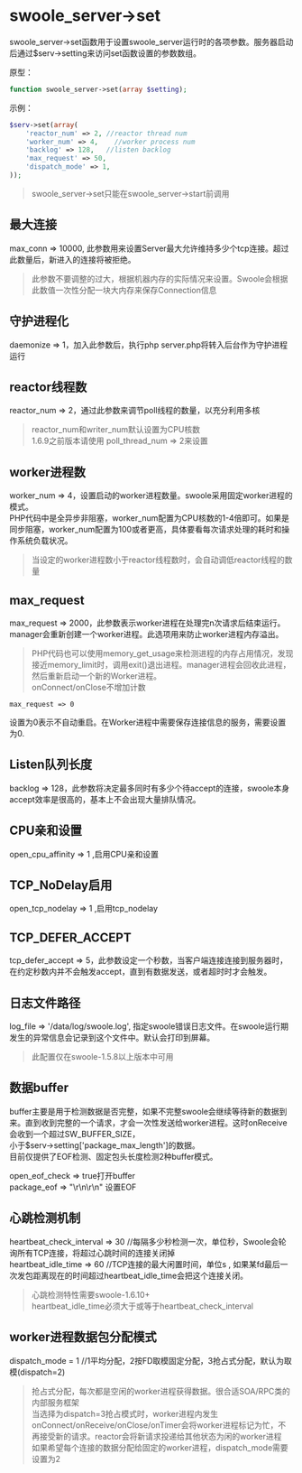 # swoole_server->set

swoole_server->set函数用于设置swoole_server运行时的各项参数。服务器启动后通过$serv->setting来访问set函数设置的参数数组。

原型：
```php
function swoole_server->set(array $setting);
```
示例：
```php
$serv->set(array(
    'reactor_num' => 2, //reactor thread num
    'worker_num' => 4,    //worker process num
    'backlog' => 128,   //listen backlog
    'max_request' => 50,
    'dispatch_mode' => 1,
));
```

> swoole_server->set只能在swoole_server->start前调用

最大连接
-----
max_conn => 10000, 此参数用来设置Server最大允许维持多少个tcp连接。超过此数量后，新进入的连接将被拒绝。

> 此参数不要调整的过大，根据机器内存的实际情况来设置。Swoole会根据此数值一次性分配一块大内存来保存Connection信息 


守护进程化
----
daemonize => 1，加入此参数后，执行php server.php将转入后台作为守护进程运行

reactor线程数
----
reactor_num => 2，通过此参数来调节poll线程的数量，以充分利用多核

> reactor_num和writer_num默认设置为CPU核数   
> 1.6.9之前版本请使用 poll_thread_num => 2来设置

worker进程数
----
worker_num => 4，设置启动的worker进程数量。swoole采用固定worker进程的模式。  
PHP代码中是全异步非阻塞，worker_num配置为CPU核数的1-4倍即可。如果是同步阻塞，worker_num配置为100或者更高，具体要看每次请求处理的耗时和操作系统负载状况。

> 当设定的worker进程数小于reactor线程数时，会自动调低reactor线程的数量

max_request
----
max_request => 2000，此参数表示worker进程在处理完n次请求后结束运行。manager会重新创建一个worker进程。此选项用来防止worker进程内存溢出。

> PHP代码也可以使用memory_get_usage来检测进程的内存占用情况，发现接近memory_limit时，调用exit()退出进程。manager进程会回收此进程，然后重新启动一个新的Worker进程。  
> onConnect/onClose不增加计数

```shell
max_request => 0
```
设置为0表示不自动重启。在Worker进程中需要保存连接信息的服务，需要设置为0.

Listen队列长度
----
backlog => 128，此参数将决定最多同时有多少个待accept的连接，swoole本身accept效率是很高的，基本上不会出现大量排队情况。

CPU亲和设置
----
open_cpu_affinity => 1 ,启用CPU亲和设置

TCP_NoDelay启用
----
open_tcp_nodelay => 1 ,启用tcp_nodelay

TCP_DEFER_ACCEPT
----
tcp_defer_accept => 5，此参数设定一个秒数，当客户端连接连接到服务器时，在约定秒数内并不会触发accept，直到有数据发送，或者超时时才会触发。

日志文件路径
----
log_file => '/data/log/swoole.log', 指定swoole错误日志文件。在swoole运行期发生的异常信息会记录到这个文件中。默认会打印到屏幕。

> 此配置仅在swoole-1.5.8以上版本中可用

数据buffer
----
buffer主要是用于检测数据是否完整，如果不完整swoole会继续等待新的数据到来。直到收到完整的一个请求，才会一次性发送给worker进程。这时onReceive会收到一个超过SW_BUFFER_SIZE，  
小于$serv->setting['package_max_length']的数据。  
目前仅提供了EOF检测、固定包头长度检测2种buffer模式。

open_eof_check => true打开buffer  
package_eof => "\r\n\r\n" 设置EOF

心跳检测机制
-----
heartbeat_check_interval => 30 //每隔多少秒检测一次，单位秒，Swoole会轮询所有TCP连接，将超过心跳时间的连接关闭掉  
heartbeat_idle_time  => 60   //TCP连接的最大闲置时间，单位s , 如果某fd最后一次发包距离现在的时间超过heartbeat_idle_time会把这个连接关闭。  
> 心跳检测特性需要swoole-1.6.10+  
> heartbeat_idle_time必须大于或等于heartbeat_check_interval

worker进程数据包分配模式
----
dispatch_mode = 1 //1平均分配，2按FD取模固定分配，3抢占式分配，默认为取模(dispatch=2)

> 抢占式分配，每次都是空闲的worker进程获得数据。很合适SOA/RPC类的内部服务框架  
> 当选择为dispatch=3抢占模式时，worker进程内发生onConnect/onReceive/onClose/onTimer会将worker进程标记为忙，不再接受新的请求。reactor会将新请求投递给其他状态为闲的worker进程  
> 如果希望每个连接的数据分配给固定的worker进程，dispatch_mode需要设置为2  